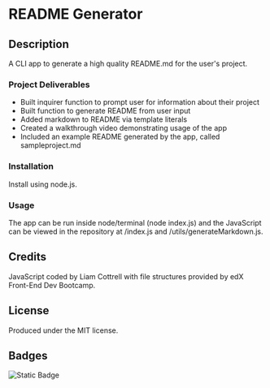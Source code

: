# README Generator

## Description
A CLI app to generate a high quality README.md for the user's project.

### Project Deliverables
- Built inquirer function to prompt user for information about their project
- Built function to generate README from user input
- Added markdown to README via template literals
- Created a walkthrough video demonstrating usage of the app
- Included an example README generated by the app, called sampleproject.md

### Installation
Install using node.js. 

### Usage
The app can be run inside node/terminal (node index.js) and the JavaScript can be viewed in the repository at /index.js and /utils/generateMarkdown.js.

## Credits
JavaScript coded by Liam Cottrell with file structures provided by edX Front-End Dev Bootcamp. 

## License
Produced under the MIT license.

## Badges
![Static Badge](https://img.shields.io/badge/project-complete-brightgreen)
